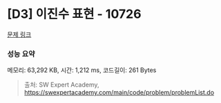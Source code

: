 # [D3] 이진수 표현 - 10726 

[문제 링크](https://swexpertacademy.com/main/code/problem/problemDetail.do?contestProbId=AXRSXf_a9qsDFAXS) 

### 성능 요약

메모리: 63,292 KB, 시간: 1,212 ms, 코드길이: 261 Bytes



> 출처: SW Expert Academy, https://swexpertacademy.com/main/code/problem/problemList.do